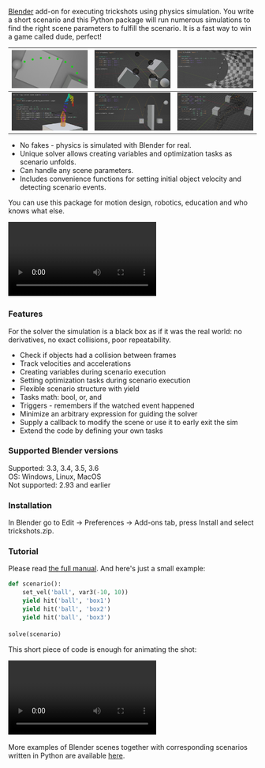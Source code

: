 [Blender](https://www.blender.org/) add-on for executing trickshots using physics simulation. You write a short scenario and this Python package will run numerous simulations to find the right scene parameters to fulfill the scenario. It is a fast way to win a game called dude, perfect!

|![](cover.jpg)|![](1.jpg)|![](2.jpg)|
|------|------|------|
|![](3.jpg)|![](4.jpg)|![](5.jpg)|

- No fakes - physics is simulated with Blender for real.
- Unique solver allows creating variables and optimization tasks as scenario unfolds.
- Can handle any scene parameters.
- Includes convenience functions for setting initial object velocity and detecting scenario events.

You can use this package for motion design, robotics, education and who knows what else.

<video src="composed.mp4" controls style="max-width: min(500px, 100%);" loop autoplay>
</video>

### Features

For the solver the simulation is a black box as if it was the real world: no derivatives, no exact collisions, poor repeatability. 

- Check if objects had a collision between frames  
- Track velocities and accelerations  
- Creating variables during scenario execution  
- Setting optimization tasks during scenario execution  
- Flexible scenario structure with yield  
- Tasks math: bool, or, and  
- Triggers - remembers if the watched event happened  
- Minimize an arbitrary expression for guiding the solver  
- Supply a callback to modify the scene or use it to early exit the sim  
- Extend the code by defining your own tasks  


### Supported Blender versions

Supported: 3.3, 3.4, 3.5, 3.6  
OS: Windows, Linux, MacOS  
Not supported: 2.93 and earlier


### Installation

In Blender go to Edit -> Preferences -> Add-ons tab, press Install and select trickshots.zip.


### Tutorial

Please read [the full manual](manual). And here's just a small example:

```python
def scenario():
    set_vel('ball', var3(-10, 10))
    yield hit('ball', 'box1')
    yield hit('ball', 'box2')
    yield hit('ball', 'box3')

solve(scenario)
```

This short piece of code is enough for animating the shot:

<video src="bouncyball.mp4" controls style="max-width: min(500px, 100%);" loop autoplay>
</video>

More examples of Blender scenes together with corresponding scenarios written in Python are available [here](https://github.com/mikhail-matrosov/trickshots-examples).
